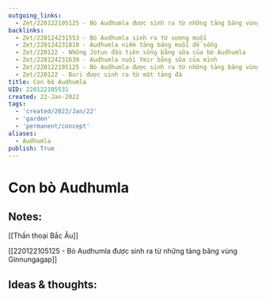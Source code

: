 ```yaml
---
outgoing_links:
  - Zet/220122105125 - Bò Audhumla được sinh ra từ những tảng băng vùng Ginnungagap
backlinks:
  - Zet/220124231553 - Bò Audhumla sinh ra từ sương muối
  - Zet/220124231810 - Audhumla niếm tảng băng muối để sống
  - Zet/220122 - Những Jotun đầu tiên sống bằng sữa của bò Audhumla
  - Zet/220124231639 - Audhumla nuôi Ymir bằng sữa của mình
  - Zet/220122105125 - Bò Audhumla được sinh ra từ những tảng băng vùng Ginnungagap
  - Zet/220122 - Buri được sinh ra từ một tảng đá
title: Con bò Audhumla
UID: 220122105531
created: 22-Jan-2022
tags:
  - 'created/2022/Jan/22'
  - 'garden'
  - 'permanent/concept'
aliases:
  - Audhumla
publish: True
---
```

# Con bò Audhumla

## Notes:
[[Thần thoại Bắc Âu]]

[[220122105125 - Bò Audhumla được sinh ra từ những tảng băng vùng Ginnungagap]]

## Ideas & thoughts:


